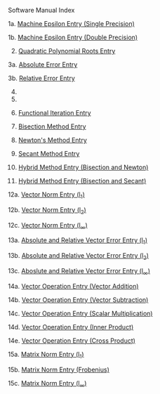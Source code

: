 Software Manual Index

1a. [Machine Epsilon Entry (Single Precision)](https://github.com/CamWeil/math4610/blob/master/softwaremanual/1amaceps.md)

1b. [Machine Epsilon Entry (Double Precision)](https://github.com/CamWeil/math4610/blob/master/softwaremanual/1bdmaceps.md)

2. [Quadratic Polynomial Roots Entry](https://github.com/CamWeil/math4610/edit/master/softwaremanual/2qproots.md)

3a. [Absolute Error Entry](https://github.com/CamWeil/math4610/edit/master/softwaremanual/3aabserr.md)

3b. [Relative Error Entry](https://github.com/CamWeil/math4610/edit/master/softwaremanual/3brelerr.md)

4.

5.

6. [Functional Iteration Entry](https://github.com/CamWeil/math4610/edit/master/softwaremanual/6funciter.md)

7. [Bisection Method Entry](https://github.com/CamWeil/math4610/edit/master/softwaremanual/7bisect.md)

8. [Newton's Method Entry](https://github.com/CamWeil/math4610/edit/master/softwaremanual/8newton.md)

9. [Secant Method Entry](https://github.com/CamWeil/math4610/edit/master/softwaremanual/9secant.md)

10. [Hybrid Method Entry (Bisection and Newton)](https://github.com/CamWeil/math4610/edit/master/softwaremanual/10hybridbn.md)

11. [Hybrid Method Entry (Bisection and Secant)](https://github.com/CamWeil/math4610/edit/master/softwaremanual/11hybridbs.md)

12a. [Vector Norm Entry (l<sub>1</sub>)](https://github.com/CamWeil/math4610/edit/master/softwaremanual/12avecnorml1.md)

12b. [Vector Norm Entry (l<sub>2</sub>)](https://github.com/CamWeil/math4610/edit/master/softwaremanual/12bvecnorml2.md)

12c. [Vector Norm Entry (l<sub>∞</sub>)](https://github.com/CamWeil/math4610/edit/master/softwaremanual/12cvecnormlinf.md)

13a. [Absolute and Relative Vector Error Entry (l<sub>1</sub>)](https://github.com/CamWeil/math4610/edit/master/softwaremanual/13avecerrl1.md)

13b. [Absolute and Relative Vector Error Entry (l<sub>2</sub>)](https://github.com/CamWeil/math4610/edit/master/softwaremanual/13bvecerrl2.md)

13c. [Aboslute and Relative Vector Error Entry (l<sub>∞</sub>)](https://github.com/CamWeil/math4610/edit/master/softwaremanual/13cvecerrlinf.md)

14a. [Vector Operation Entry (Vector Addition)](https://github.com/CamWeil/math4610/edit/master/softwaremanual/14avecopsadd.md)

14b. [Vector Operation Entry (Vector Subtraction)](https://github.com/CamWeil/math4610/edit/master/softwaremanual/14bvecopssub.md)

14c. [Vector Operation Entry (Scalar Multiplication)](https://github.com/CamWeil/math4610/edit/master/softwaremanual/14cvecopsmult.md)

14d. [Vector Operation Entry (Inner Product)](https://github.com/CamWeil/math4610/edit/master/softwaremanual/14dvecopsdot.md)

14e. [Vector Operation Entry (Cross Product)](https://github.com/CamWeil/math4610/edit/master/softwaremanual/14evecopscross.md)

15a. [Matrix Norm Entry (l<sub>1</sub>)](https://github.com/CamWeil/math4610/edit/master/softwaremanual/15amatnorml1.md)

15b. [Matrix Norm Entry (Frobenius)](https://github.com/CamWeil/math4610/edit/master/softwaremanual/15bmatnormfrob.md)

15c. [Matrix Norm Entry (l<sub>∞</sub>)](https://github.com/CamWeil/math4610/edit/master/softwaremanual/15cmatnormlinf.md)

